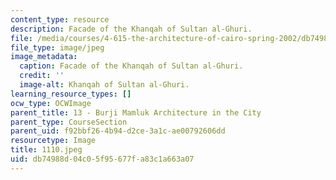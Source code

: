 ```yaml
---
content_type: resource
description: Facade of the Khanqah of Sultan al-Ghuri.
file: /media/courses/4-615-the-architecture-of-cairo-spring-2002/db74988d04c05f95677fa83c1a663a07_1110.jpeg
file_type: image/jpeg
image_metadata:
  caption: Facade of the Khanqah of Sultan al-Ghuri.
  credit: ''
  image-alt: Khanqah of Sultan al-Ghuri.
learning_resource_types: []
ocw_type: OCWImage
parent_title: 13 - Burji Mamluk Architecture in the City
parent_type: CourseSection
parent_uid: f92bbf26-4b94-d2ce-3a1c-ae00792606dd
resourcetype: Image
title: 1110.jpeg
uid: db74988d-04c0-5f95-677f-a83c1a663a07
---
```

